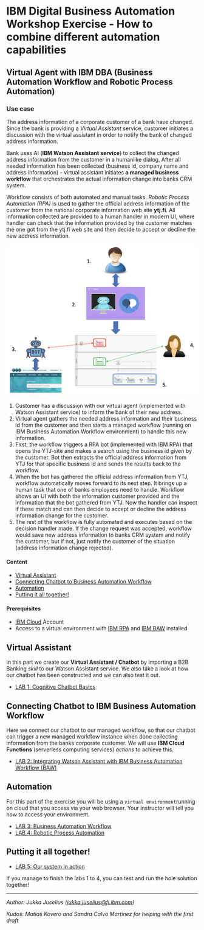 
# IBM Digital Business Automation Workshop Exercise - How to combine different automation capabilities
## Virtual Agent with IBM DBA (Business Automation Workflow and Robotic Process Automation)
### Use case
The address information of a corporate customer of a bank have changed. Since the bank is providing a _Virtual Assistant_ service, customer initiates a discussion with the virtual assistant in order to notify the bank of changed address information.

Bank uses AI (**IBM Watson Assistant service**) to collect the changed address information from the customer in a humanlike dialog. After all needed information has been collected (business id, company name and address information) - virtual assistant initiates **a managed business workflow** that orchestrates the actual information change into banks CRM system.  

Workflow consists of both automated and manual tasks. _Robotic Process Automation (RPA)_ is used to gather the official address information of the customer from the national corporate information web site **ytj.fi**. All information collected are provided to a human handler in modern UI, where handler can check that the information provided by the customer matches the one got from the ytj.fi web site and then decide to accept or decline the new address information.

![](./Images/overall.png)

1. Customer has a discussion with our virtual agent (implemented with Watson Assistant service) to inform the bank of their new address.
2. Virtual agent gathers the needed address information and their business id from the customer and then starts a managed workflow (running on IBM Business Automation Workflow environment) to handle this new information.
3. First, the workflow triggers a RPA bot (implemented with IBM RPA) that opens the YTJ-site and makes a search using the business id given by the customer. Bot then extracts the official address information from YTJ for that specific business id and sends the results back to the workflow.
4. When the bot has gathered the official address information from YTJ, workflow automatically moves forward to its next step. It brings up a human task that one of banks employees need to handle. Workflow shows an UI with both the information customer provided and the information that the bot gathered from YTJ. Now the handler can inspect if these match and can then decide to accept or decline the address information change for the customer.
5. The rest of the workflow is fully automated and executes based on the decision handler made. If the change request was accepted, workflow would save new address information to banks CRM system and notify the customer, but if not, just notify the customer of the situation (address information change rejected).

#### Content
- [Virtual Assistant](#virtual-assistant)
- [Connecting Chatbot to Business Automation Workflow](#connecting-chatbot-to-ibm-business-automation-workflow)
- [Automation](#automation)
- [Putting it all together!](#putting-it-all-together)  

#### Prerequisites
- [IBM Cloud](https://cloud.ibm.com) Account
- Access to a virtual environment with [IBM RPA](https://www.ibm.com/automation/software/rpa) and [IBM BAW](https://www.ibm.com/products/business-automation-workflow) installed


## Virtual Assistant
In this part we create our **Virtual Assistant / Chatbot** by importing a B2B Banking _skill_ to our Watson Assistant service. We also take a look at how our chatbot has been constructed and we can also test it out.
 - [LAB 1: Cognitive Chatbot Basics](./1-Basics)

## Connecting Chatbot to IBM Business Automation Workflow
Here we connect our chatbot to our managed workflow, so that our chatbot can trigger a new managed workflow instance when done collecting information from the banks corporate customer. We will use **IBM Cloud Functions** (serverless computing services) _actions_ to achieve this.
  - [LAB 2: Integrating Watson Assistant with IBM Business Automation Workflow (BAW)](./2-Functions)

## Automation
For this part of the exercise you will be using a ``virtual environment``running on cloud that you access via your web browser. Your instructor will tell you how to access your environment.
- [LAB 3: Business Automation Workflow](./3-BAW)
- [LAB 4: Robotic Process Automation](./4-RPA)

## Putting it all together!
- [LAB 5: Our system in action](./5-Final)

If you manage to finish the labs 1 to 4, you can test and run the hole solution together!

---
_Author: Jukka Juselius (jukka.juselius@fi.ibm.com)_

_Kudos: Matias Kovero and Sandra Calvo Martinez for helping with the first draft_
